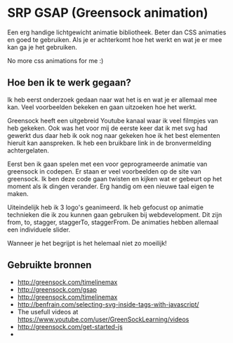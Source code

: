 # SRP GSAP (Greensock animation)

Een erg handige lichtgewicht animatie bibliotheek. Beter dan CSS animaties en goed te gebruiken.
Als je er achterkomt hoe het werkt en wat je er mee kan ga je het gebruiken.

No more css animations for me :) 

## Hoe ben ik te werk gegaan?
Ik heb eerst onderzoek gedaan naar wat het is en wat je er allemaal mee kan.
Veel voorbeelden bekeken en gaan uitzoeken hoe het werkt.

Greensock heeft een uitgebreid Youtube kanaal waar ik veel filmpjes van heb gekeken.
Ook was het voor mij de eerste keer dat ik met svg had gewerkt dus daar heb ik ook nog naar gekeken hoe ik het best elementen hieruit kan aanspreken. Ik heb een bruikbare link in de bronvermelding achtergelaten.

Eerst ben ik gaan spelen met een voor geprogrameerde animatie van greensock in codepen.
Er staan er veel voorbeelden op de site van greensock.
Ik ben deze code gaan twisten en kijken wat er gebeurt op het moment als ik dingen verander. 
Erg handig om een nieuwe taal eigen te maken.

Uiteindelijk heb ik 3 logo's geanimeerd.
Ik heb gefocust op animatie technieken die ik zou kunnen gaan gebruiken bij webdevelopment.
Dit zijn from, to, stagger, staggerTo, staggerFrom.
De animaties hebben allemaal een individuele slider.

Wanneer je het begrijpt is het helemaal niet zo moeilijk!


## Gebruikte bronnen
- http://greensock.com/timelinemax
- http://greensock.com/gsap
- http://greensock.com/timelinemax
- http://benfrain.com/selecting-svg-inside-tags-with-javascript/
- The usefull videos at https://www.youtube.com/user/GreenSockLearning/videos
- http://greensock.com/get-started-js
- 
